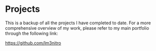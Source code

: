 # Projects

This is a backup of all the projects I have completed to date. For a more comprehensive overview of my work, please refer to my main portfolio through the following link:

https://github.com/lm3nitro 
